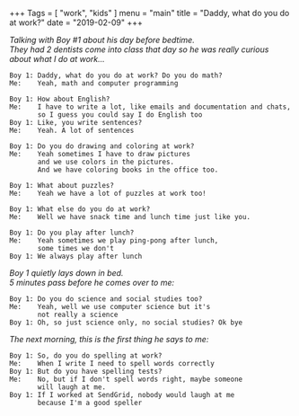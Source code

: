 +++
Tags = [ "work", "kids" ]
menu = "main"
title = "Daddy, what do you do at work?"
date = "2019-02-09"
+++

*Talking with Boy #1 about his day before bedtime.  
They had 2 dentists come into class that day so he was really curious about what
I do at work...*

```
Boy 1: Daddy, what do you do at work? Do you do math?
Me:    Yeah, math and computer programming

Boy 1: How about English?
Me:    I have to write a lot, like emails and documentation and chats, 
       so I guess you could say I do English too
Boy 1: Like, you write sentences?
Me:    Yeah. A lot of sentences

Boy 1: Do you do drawing and coloring at work?
Me:    Yeah sometimes I have to draw pictures 
       and we use colors in the pictures. 
       And we have coloring books in the office too.

Boy 1: What about puzzles?
Me:    Yeah we have a lot of puzzles at work too!

Boy 1: What else do you do at work?
Me:    Well we have snack time and lunch time just like you.

Boy 1: Do you play after lunch?
Me:    Yeah sometimes we play ping-pong after lunch,
       some times we don't
Boy 1: We always play after lunch
```

*Boy 1 quietly lays down in bed.  
5 minutes pass before he comes over to me:*

```
Boy 1: Do you do science and social studies too?
Me:    Yeah, well we use computer science but it's 
       not really a science
Boy 1: Oh, so just science only, no social studies? Ok bye
```

*The next morning, this is the first thing he says to me:*

```
Boy 1: So, do you do spelling at work?
Me:    When I write I need to spell words correctly
Boy 1: But do you have spelling tests?
Me:    No, but if I don't spell words right, maybe someone
       will laugh at me.
Boy 1: If I worked at SendGrid, nobody would laugh at me
       because I'm a good speller
```